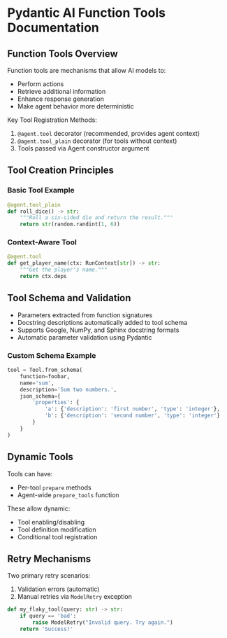 # Pydantic AI Function Tools Documentation

Function Tools Overview
----------------------

Function tools are mechanisms that allow AI models to:
- Perform actions
- Retrieve additional information
- Enhance response generation
- Make agent behavior more deterministic

Key Tool Registration Methods:
1. `@agent.tool` decorator (recommended, provides agent context)
2. `@agent.tool_plain` decorator (for tools without context)
3. Tools passed via Agent constructor argument

Tool Creation Principles
-----------------------

### Basic Tool Example
```python
@agent.tool_plain
def roll_dice() -> str:
    """Roll a six-sided die and return the result."""
    return str(random.randint(1, 6))
```

### Context-Aware Tool
```python
@agent.tool
def get_player_name(ctx: RunContext[str]) -> str:
    """Get the player's name."""
    return ctx.deps
```

Tool Schema and Validation
-------------------------

- Parameters extracted from function signatures
- Docstring descriptions automatically added to tool schema
- Supports Google, NumPy, and Sphinx docstring formats
- Automatic parameter validation using Pydantic

### Custom Schema Example
```python
tool = Tool.from_schema(
    function=foobar,
    name='sum',
    description='Sum two numbers.',
    json_schema={
        'properties': {
            'a': {'description': 'first number', 'type': 'integer'},
            'b': {'description': 'second number', 'type': 'integer'}
        }
    }
)
```

Dynamic Tools
-------------

Tools can have:
- Per-tool `prepare` methods
- Agent-wide `prepare_tools` function

These allow dynamic:
- Tool enabling/disabling
- Tool definition modification
- Conditional tool registration

Retry Mechanisms
----------------

Two primary retry scenarios:
1. Validation errors (automatic)
2. Manual retries via `ModelRetry` exception

```python
def my_flaky_tool(query: str) -> str:
    if query == 'bad':
        raise ModelRetry("Invalid query. Try again.")
    return 'Success!'
```